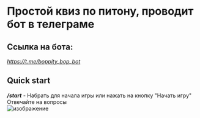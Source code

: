# Простой квиз по питону, проводит бот в телеграме
## Ссылка на бота:  
*https://t.me/boppity_bop_bot*

## Quick start
__*/start*__ - Набрать для начала игры или нажать на кнопку "Начать игру"  
Отвечайте на вопросы   
![изображение](https://github.com/user-attachments/assets/0cf1bcc4-c904-4c81-9cb1-188c9cc55e4c)
